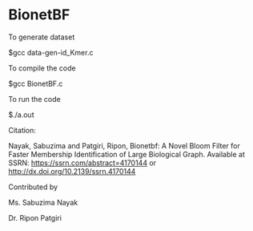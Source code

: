 # BionetBF
To generate dataset

$gcc data-gen-id_Kmer.c

To compile the code

$gcc BionetBF.c

To run the code

$./a.out


Citation: 

Nayak, Sabuzima and Patgiri, Ripon, Bionetbf: A Novel Bloom Filter for Faster Membership Identification of Large Biological Graph. Available at SSRN: https://ssrn.com/abstract=4170144 or http://dx.doi.org/10.2139/ssrn.4170144 

Contributed by

Ms. Sabuzima Nayak

Dr. Ripon Patgiri
